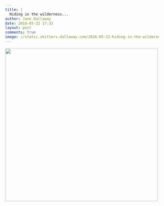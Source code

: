 ```yaml
---
title: |
  Hiding in the wilderness...
author: Jane Dallaway
date: 2018-05-22 17:32
layout: post
comments: true
image: //static.skitters.dallaway.com/2018-05-22-hiding-in-the-wilderness-thumb-1-IMG-2203.JPG
---
```


<div>
        <a href="//static.skitters.dallaway.com/2018-05-22-hiding-in-the-wilderness-fullsize-1-IMG-2203.JPG">
          <img src="//static.skitters.dallaway.com/2018-05-22-hiding-in-the-wilderness-thumb-1-IMG-2203.JPG" width="500" height="500"/>
        </a>
      </div>


  
      